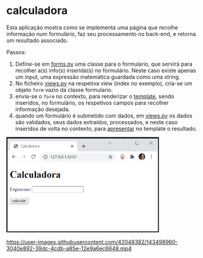 # calculadora

Esta aplicação mostra como se implementa uma página que recolhe informação num formulário, faz seu processamento no back-end, e retorna um resultado associado.

Passos: 
1. Define-se em [forms.py](https://github.com/CR-21-22/calculadora/blob/main/calculadora/forms.py) uma classe para o formulario, que servirá para recolher a(s) info(s) inserida(s) no formulário. Neste caso existe apenas um input, uma expressão matemática guardada como uma string. 
2. No ficheiro [views.py](https://github.com/CR-21-22/calculadora/blob/main/calculadora/views.py) na respetiva view (index no exemplo), cria-se um objeto `form` vazio da classe formulario.
3. envia-se o `form` no contexto, para renderizar o [template](https://github.com/CR-21-22/calculadora/blob/main/calculadora/templates/calculadora/index.html), sendo inseridos, no formulário, os respetivos campos para recolher informação desejada.
4. quando um formulário é submetido com dados, em [views.py](https://github.com/CR-21-22/calculadora/blob/main/calculadora/views.py) os dados são validados, seus dados extraídos, processados, e neste caso inseridos de volta no contexto, para [apresentar](https://github.com/CR-21-22/calculadora/blob/7934c7f319554484327adf3037fe4c58fe95ac6a/calculadora/templates/calculadora/index.html#L16) no template o resultado.

<img src="https://github.com/CR-21-22/calculadora/blob/main/calculadoraView.png" width="400">




https://user-images.githubusercontent.com/42048382/143498960-3040e892-39dc-4cdb-a85e-12e9a6ec6648.mp4

